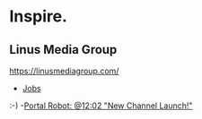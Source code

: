 # Inspire.
## Linus Media Group
https://linusmediagroup.com/
- [Jobs](https://linusmediagroup.com/jobs)

:-)
-[Portal Robot: @12:02 "New Channel Launch!"](https://youtu.be/_CxkmtBqGn8?t=722)
